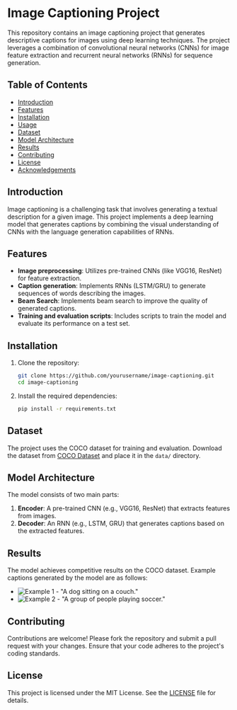 # Image Captioning Project

This repository contains an image captioning project that generates descriptive captions for images using deep learning techniques. The project leverages a combination of convolutional neural networks (CNNs) for image feature extraction and recurrent neural networks (RNNs) for sequence generation.

## Table of Contents
- [Introduction](#introduction)
- [Features](#features)
- [Installation](#installation)
- [Usage](#usage)
- [Dataset](#dataset)
- [Model Architecture](#model-architecture)
- [Results](#results)
- [Contributing](#contributing)
- [License](#license)
- [Acknowledgements](#acknowledgements)

## Introduction
Image captioning is a challenging task that involves generating a textual description for a given image. This project implements a deep learning model that generates captions by combining the visual understanding of CNNs with the language generation capabilities of RNNs.

## Features
- **Image preprocessing**: Utilizes pre-trained CNNs (like VGG16, ResNet) for feature extraction.
- **Caption generation**: Implements RNNs (LSTM/GRU) to generate sequences of words describing the images.
- **Beam Search**: Implements beam search to improve the quality of generated captions.
- **Training and evaluation scripts**: Includes scripts to train the model and evaluate its performance on a test set.

## Installation
1. Clone the repository:
    ```bash
    git clone https://github.com/yourusername/image-captioning.git
    cd image-captioning
    ```

2. Install the required dependencies:
    ```bash
    pip install -r requirements.txt
    ```


## Dataset
The project uses the COCO dataset for training and evaluation. Download the dataset from [COCO Dataset](http://cocodataset.org/#download) and place it in the `data/` directory.

## Model Architecture
The model consists of two main parts:
1. **Encoder**: A pre-trained CNN (e.g., VGG16, ResNet) that extracts features from images.
2. **Decoder**: An RNN (e.g., LSTM, GRU) that generates captions based on the extracted features.

## Results
The model achieves competitive results on the COCO dataset. Example captions generated by the model are as follows:
- ![Example 1](path/to/example1.jpg) - "A dog sitting on a couch."
- ![Example 2](path/to/example2.jpg) - "A group of people playing soccer."

## Contributing
Contributions are welcome! Please fork the repository and submit a pull request with your changes. Ensure that your code adheres to the project's coding standards.

## License
This project is licensed under the MIT License. See the [LICENSE](LICENSE) file for details.

